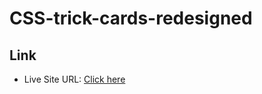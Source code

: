 # CSS-trick-cards-redesigned

## Link
- Live Site URL: [Click here](https://csscards-iosebkhe.netlify.app/)
